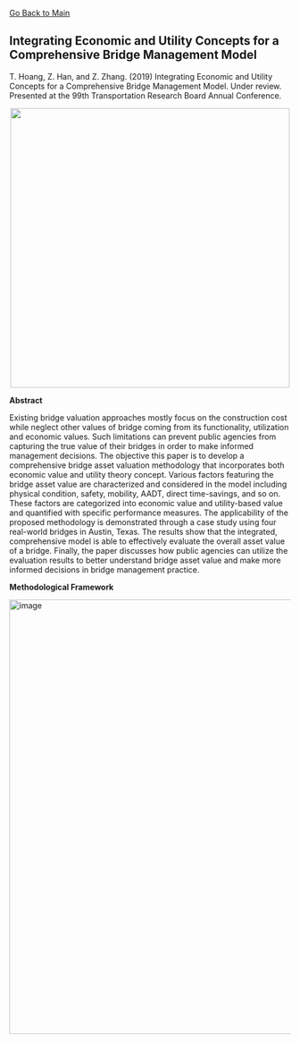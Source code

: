 [Go Back to Main](https://trinhshub.github.io/)

## Integrating Economic and Utility Concepts for a Comprehensive Bridge Management Model

T. Hoang, Z. Han, and Z. Zhang. (2019) Integrating Economic and Utility Concepts for a Comprehensive Bridge Management Model. Under review. Presented at the 99th Transportation Research Board Annual Conference.

<p align="center">
  <img width="500" src="https://user-images.githubusercontent.com/47671910/72596235-3ebb3d00-38d1-11ea-8a7f-dc888b0a8c49.JPG">
</p>

**Abstract**

Existing bridge valuation approaches mostly focus on the construction cost while neglect other values of bridge coming from its functionality, utilization and economic values. Such limitations can prevent public agencies from capturing the true value of their bridges in order to make informed management decisions. The objective this paper is to develop a comprehensive bridge asset valuation methodology that incorporates both economic value and utility theory concept. Various factors featuring the bridge asset value are characterized and considered in the model including physical condition, safety, mobility, AADT, direct time-savings, and so on. These factors are categorized into economic value and utility-based value and quantified with specific performance measures. The applicability of the proposed methodology is demonstrated through a case study using four real-world bridges in Austin, Texas.  The results show that the integrated, comprehensive model is able to effectively evaluate the overall asset value of a bridge. Finally, the paper discusses how public agencies can utilize the evaluation results to better understand bridge asset value and make more informed decisions in bridge management practice.

**Methodological Framework**

<img width="777" alt="image" src="https://user-images.githubusercontent.com/47671910/68419951-dc232380-0160-11ea-86e4-cdc86c25db21.png">
